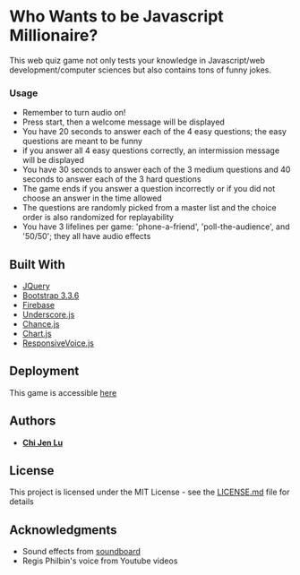 # Who Wants to be Javascript Millionaire?

This web quiz game not only tests your knowledge in Javascript/web development/computer sciences but also contains tons of funny jokes.

### Usage
* Remember to turn audio on!
* Press start, then a welcome message will be displayed
* You have 20 seconds to answer each of the 4 easy questions; the easy questions are meant to be funny
* if you answer all 4 easy questions correctly, an intermission message will be displayed 
* You have 30 seconds to answer each of the 3 medium questions and 40 seconds to answer each of the 3 hard questions
* The game ends if you answer a question incorrectly or if you did not choose an answer in the time allowed
* The questions are randomly picked from a master list and the choice order is also randomized for replayability
* You have 3 lifelines per game: 'phone-a-friend', 'poll-the-audience', and '50/50'; they all have audio effects

## Built With

* [JQuery](https://jquery.com/)
* [Bootstrap 3.3.6](http://bootstrapdocs.com/v3.3.6/docs/)
* [Firebase](https://firebase.google.com/)
* [Underscore.js](http://underscorejs.org/)
* [Chance.js](http://chancejs.com/)
* [Chart.js](http://www.chartjs.org/)
* [ResponsiveVoice.js](https://responsivevoice.org/)

## Deployment
This game is accessible [here](http://chijenlu.com/JavascriptMillionaire/)

## Authors

* [**Chi Jen Lu**](chijenlu.com) 

## License

This project is licensed under the MIT License - see the [LICENSE.md](LICENSE.md) file for details

## Acknowledgments

* Sound effects from [soundboard](http://www.soundboard.com/sb/onemilliondollars)
* Regis Philbin's voice from Youtube videos